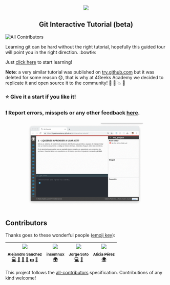 <p align="center">
  <img src="https://assets.breatheco.de/apis/img/images.php?blob&random&cat=icon&tags=4geeks,128">
</p>

<p>
    <h2 align="center"> Git Interactive Tutorial (beta) </h2>
</p>

![All Contributors](https://img.shields.io/badge/all_contributors-3-orange.svg?style=flat-square)

Learning git can be hard without the right tutorial, hopefully this guided tour will point you in the right direction. :bowtie:

Just [click here](https://4GeeksAcademy.github.io/git-interactive-tutorial) to start learning!

**Note**: a very similar tutorial was published on [try.github.com](https://try.github.com) but it was deleted for some reason :disappointed:, that is why at 4Geeks Academy we decided to replicate it and open source it to the community! :tada: :confetti_ball: :boom: :clap:

### :star: Give it a start if you like it!

### :exclamation: Report errors, misspels or any other feedback [here](https://github.com/4GeeksAcademy/git-interactive-tutorial/issues).

![Preview for Git Interactive Tutorial](https://raw.githubusercontent.com/4GeeksAcademy/git-interactive-tutorial/master/preview.gif)

## Contributors

Thanks goes to these wonderful people ([emoji key](https://github.com/kentcdodds/all-contributors#emoji-key)):

<!-- ALL-CONTRIBUTORS-LIST:START - Do not remove or modify this section -->
<!-- prettier-ignore -->
| [<img src="https://avatars0.githubusercontent.com/u/426452?v=4" width="100px;"/><br /><sub><b>Alejandro Sanchez</b></sub>](https://alesanchezr.com)<br />[💻](https://github.com/breatheco-de/git-interactive-tutorial/commits?author=alesanchezr "Code") [🎨](#design-alesanchezr "Design") [📖](https://github.com/breatheco-de/git-interactive-tutorial/commits?author=alesanchezr "Documentation") [👀](#review-alesanchezr "Reviewed Pull Requests") [💵](#financial-alesanchezr "Financial") [🤔](#ideas-alesanchezr "Ideas, Planning, & Feedback") | [<img src="https://avatars1.githubusercontent.com/u/9019783?v=4" width="100px;"/><br /><sub><b>insomnux</b></sub>](https://github.com/insomnux)<br />[🌍](#translation-insomnux "Translation") | [<img src="https://avatars3.githubusercontent.com/u/7689660?v=4" width="100px;"/><br /><sub><b>Jorge Soto</b></sub>](https://ve.linkedin.com/in/jorgemsm19)<br />[💻](https://github.com/breatheco-de/git-interactive-tutorial/commits?author=Jmsm19 "Code") [🎨](#design-Jmsm19 "Design") | [<img src="https://avatars1.githubusercontent.com/u/5432702?v=4" width="100px;"/><br /><sub><b>Alicia Pérez</b></sub>](http://www.linkedin.com/in/aliciapr)<br />[🌍](#translation-aliciaphes "Translation") |
| :---: | :---: | :---: | :---: |
<!-- ALL-CONTRIBUTORS-LIST:END -->

This project follows the [all-contributors](https://github.com/kentcdodds/all-contributors) specification. Contributions of any kind welcome!
